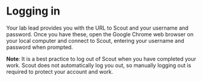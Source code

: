 # Logging in
Your lab lead provides you with the URL to Scout and your username and password. Once you have these, open the Google Chrome web browser on your local computer and connect to Scout, entering your username and password when prompted.

**Note**: It is a best practice to log out of Scout when you have completed your work. Scout does not automatically log you out, so manually logging out is required to protect your account and work.
